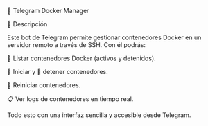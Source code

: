 🚀 Telegram Docker Manager

📌 Descripción

Este bot de Telegram permite gestionar contenedores Docker en un servidor remoto a través de SSH. Con él podrás:

📜 Listar contenedores Docker (activos y detenidos).

🚀 Iniciar y 🛑 detener contenedores.

🔄 Reiniciar contenedores.

📋 Ver logs de contenedores en tiempo real.

Todo esto con una interfaz sencilla y accesible desde Telegram.
